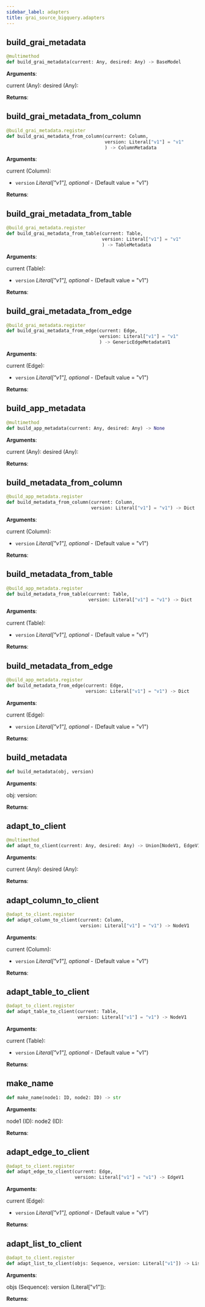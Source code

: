 ```yaml
---
sidebar_label: adapters
title: grai_source_bigquery.adapters
---
```


## build\_grai\_metadata

```python
@multimethod
def build_grai_metadata(current: Any, desired: Any) -> BaseModel
```

**Arguments**:

  current (Any):
  desired (Any):


**Returns**:



## build\_grai\_metadata\_from\_column

```python
@build_grai_metadata.register
def build_grai_metadata_from_column(current: Column,
                                    version: Literal["v1"] = "v1"
                                    ) -> ColumnMetadata
```

**Arguments**:

  current (Column):
- `version` _Literal[&quot;v1&quot;], optional_ - (Default value = &quot;v1&quot;)


**Returns**:



## build\_grai\_metadata\_from\_table

```python
@build_grai_metadata.register
def build_grai_metadata_from_table(current: Table,
                                   version: Literal["v1"] = "v1"
                                   ) -> TableMetadata
```

**Arguments**:

  current (Table):
- `version` _Literal[&quot;v1&quot;], optional_ - (Default value = &quot;v1&quot;)


**Returns**:



## build\_grai\_metadata\_from\_edge

```python
@build_grai_metadata.register
def build_grai_metadata_from_edge(current: Edge,
                                  version: Literal["v1"] = "v1"
                                  ) -> GenericEdgeMetadataV1
```

**Arguments**:

  current (Edge):
- `version` _Literal[&quot;v1&quot;], optional_ - (Default value = &quot;v1&quot;)


**Returns**:



## build\_app\_metadata

```python
@multimethod
def build_app_metadata(current: Any, desired: Any) -> None
```

**Arguments**:

  current (Any):
  desired (Any):


**Returns**:



## build\_metadata\_from\_column

```python
@build_app_metadata.register
def build_metadata_from_column(current: Column,
                               version: Literal["v1"] = "v1") -> Dict
```

**Arguments**:

  current (Column):
- `version` _Literal[&quot;v1&quot;], optional_ - (Default value = &quot;v1&quot;)


**Returns**:



## build\_metadata\_from\_table

```python
@build_app_metadata.register
def build_metadata_from_table(current: Table,
                              version: Literal["v1"] = "v1") -> Dict
```

**Arguments**:

  current (Table):
- `version` _Literal[&quot;v1&quot;], optional_ - (Default value = &quot;v1&quot;)


**Returns**:



## build\_metadata\_from\_edge

```python
@build_app_metadata.register
def build_metadata_from_edge(current: Edge,
                             version: Literal["v1"] = "v1") -> Dict
```

**Arguments**:

  current (Edge):
- `version` _Literal[&quot;v1&quot;], optional_ - (Default value = &quot;v1&quot;)


**Returns**:



## build\_metadata

```python
def build_metadata(obj, version)
```

**Arguments**:

  obj:
  version:


**Returns**:



## adapt\_to\_client

```python
@multimethod
def adapt_to_client(current: Any, desired: Any) -> Union[NodeV1, EdgeV1]
```

**Arguments**:

  current (Any):
  desired (Any):


**Returns**:



## adapt\_column\_to\_client

```python
@adapt_to_client.register
def adapt_column_to_client(current: Column,
                           version: Literal["v1"] = "v1") -> NodeV1
```

**Arguments**:

  current (Column):
- `version` _Literal[&quot;v1&quot;], optional_ - (Default value = &quot;v1&quot;)


**Returns**:



## adapt\_table\_to\_client

```python
@adapt_to_client.register
def adapt_table_to_client(current: Table,
                          version: Literal["v1"] = "v1") -> NodeV1
```

**Arguments**:

  current (Table):
- `version` _Literal[&quot;v1&quot;], optional_ - (Default value = &quot;v1&quot;)


**Returns**:



## make\_name

```python
def make_name(node1: ID, node2: ID) -> str
```

**Arguments**:

  node1 (ID):
  node2 (ID):


**Returns**:



## adapt\_edge\_to\_client

```python
@adapt_to_client.register
def adapt_edge_to_client(current: Edge,
                         version: Literal["v1"] = "v1") -> EdgeV1
```

**Arguments**:

  current (Edge):
- `version` _Literal[&quot;v1&quot;], optional_ - (Default value = &quot;v1&quot;)


**Returns**:



## adapt\_list\_to\_client

```python
@adapt_to_client.register
def adapt_list_to_client(objs: Sequence, version: Literal["v1"]) -> List
```

**Arguments**:

  objs (Sequence):
  version (Literal[&quot;v1&quot;]):


**Returns**:
